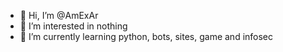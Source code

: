- 👋 Hi, I’m @AmExAr
- 👀 I’m interested in nothing
- 🌱 I’m currently learning python, bots, sites, game and infosec

<!---
AmExAr/AmExAr is a ✨ special ✨ repository because its `README.md` (this file) appears on your GitHub profile.
You can click the Preview link to take a look at your changes.
--->
